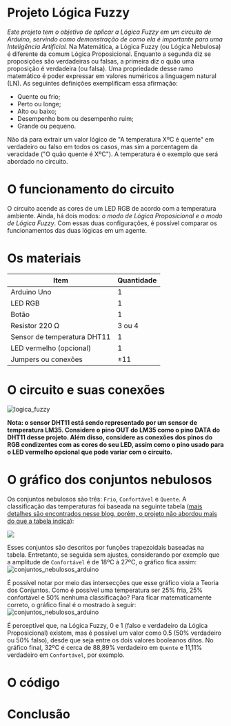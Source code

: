 # Projeto Lógica Fuzzy

*Este projeto tem o objetivo de aplicar a Lógica Fuzzy em um circuito de Arduino, servindo como demonstração de como ela é importante para uma Inteligência Artificial.* Na Matemática, a Lógica Fuzzy (ou Lógica Nebulosa) é diferente da comum Lógica Proposicional. Enquanto a segunda diz se proposições são verdadeiras ou falsas, a primeira diz o quão uma proposição é verdadeira (ou falsa). Uma propriedade desse ramo matemático é poder expressar em valores numéricos a linguagem natural (LN). As seguintes definições exemplificam essa afirmação:
- Quente ou frio;
- Perto ou longe;
- Alto ou baixo;
- Desempenho bom ou desempenho ruim;
- Grande ou pequeno.

Não dá para extrair um valor lógico de "A temperatura XºC é quente" em verdadeiro ou falso em todos os casos, mas sim a porcentagem da veracidade ("O quão quente é XºC"). A temperatura é o exemplo que será abordado no circuito.

# O funcionamento do circuito
O circuito acende as cores de um LED RGB de acordo com a temperatura ambiente. Ainda, há dois modos: *o modo de Lógica Proposicional e o modo de Lógica Fuzzy*. Com essas duas configurações, é possível comparar os funcionamentos das duas lógicas em um agente.

# Os materiais

|Item|Quantidade|
| - | - |
|Arduino Uno|1|
|LED RGB|1|
|Botão|1|
|Resistor 220 Ω|3 ou 4|
|Sensor de temperatura DHT11|1|
|LED vermelho (opcional)|1|
|Jumpers ou conexões|±11|

# O circuito e suas conexões
![logica_fuzzy](https://github.com/GiovanyRezende/fuzzy_arduino/assets/111097597/e0cc3f4e-4de6-42e3-9db3-d7acf32736d4)

**Nota: o sensor DHT11 está sendo representado por um sensor de temperatura LM35. Considere o pino OUT do LM35 como o pino DATA do DHT11 desse projeto. Além disso, considere as conexões dos pinos do RGB condizentes com as cores do seu LED, assim como o pino usado para o LED vermelho opcional que pode variar com o circuito.**

# O gráfico dos conjuntos nebulosos
Os conjuntos nebulosos são três: ```Frio```, ```Confortável``` e ```Quente```. A classificação das temperaturas foi baseada na seguinte tabela ([mais detalhes são encontrados nesse blog, porém, o projeto não abordou mais do que a tabela indica](https://irrigacao.blogspot.com/2012/09/conforto-termico.html)):

![](https://3.bp.blogspot.com/-d7dGcxdnV8w/UFd7bLdylDI/AAAAAAAAAD0/WnAbp3Ngun4/s320/Imagem1.png)

Esses conjuntos são descritos por funções trapezoidais baseadas na tabela. Entretanto, se seguida sem ajustes, considerando por exemplo que a amplitude de ```Confortável``` é de 18ºC à 27ºC, o gráfico fica assim:
![conjuntos_nebulosos_arduino](https://github.com/GiovanyRezende/fuzzy_arduino/assets/111097597/5806b0ba-3977-4fb6-8330-5450a4b975d3)

É possível notar por meio das intersecções que esse gráfico viola a Teoria dos Conjuntos. Como é possível uma temperatura ser 25% fria, 25% confortável e 50% nenhuma classificação? Para ficar matematicamente correto, o gráfico final é o mostrado à seguir:
![conjuntos_nebulosos_arduino](https://github.com/GiovanyRezende/fuzzy_arduino/assets/111097597/e80ecb22-439a-4822-844a-61a4d2f97158)

É perceptível que, na Lógica Fuzzy, 0 e 1 (falso e verdadeiro da Lógica Proposicional) existem, mas é possível um valor como 0.5 (50% verdadeiro ou 50% falso), desde que seja entre os dois valores booleanos ditos. No gráfico final, 32ºC é cerca de 88,89% verdadeiro em ```Quente``` e 11,11% verdadeiro em ```Confortável```, por exemplo.

# O código

# Conclusão

